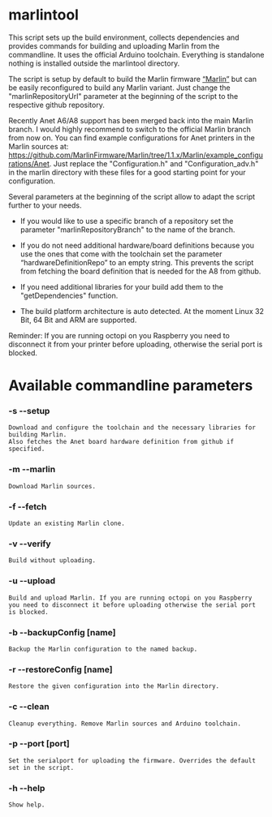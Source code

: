 # marlintool

This script sets up the build environment, collects dependencies and provides commands for building and uploading Marlin from the commandline. It uses the official Arduino toolchain. Everything is standalone nothing is installed outside the marlintool directory.

The script is setup by default to build the Marlin firmware [“Marlin”](https://github.com/MarlinFirmware/Marlin) but can be easily reconfigured to build any Marlin variant.
Just change the "marlinRepositoryUrl" parameter at the beginning of the script to the respective github repository.

Recently Anet A6/A8 support has been merged back into the main Marlin branch. I would highly recommend to switch to the official Marlin branch from now on. You can find example configurations for Anet printers in the Marlin sources at: https://github.com/MarlinFirmware/Marlin/tree/1.1.x/Marlin/example_configurations/Anet. Just replace the "Configuration.h" and "Configuration_adv.h" in the marlin directory with these files for a good starting point for your configuration.


Several parameters at the beginning of the script allow to adapt the script further to your needs.

- If you would like to use a specific branch of a repository set the parameter "marlinRepositoryBranch" to the name of the branch.

- If you do not need additional hardware/board definitions because you use the ones that come with the toolchain set the parameter “hardwareDefinitionRepo” to an empty string. This prevents the script from fetching the board definition that is needed for the A8 from github.

- If you need additional libraries for your build add them to the "getDependencies" function.

- The build platform architecture is auto detected. At the moment Linux 32 Bit, 64 Bit and ARM are supported.

Reminder: If you are running octopi on you Raspberry you need to disconnect it from your printer before uploading, otherwise the serial port is blocked.



Available commandline parameters
=======================
### -s --setup

	Download and configure the toolchain and the necessary libraries for building Marlin.
	Also fetches the Anet board hardware definition from github if specified.

### -m --marlin

	Download Marlin sources.

### -f  --fetch
	Update an existing Marlin clone.

### -v --verify

	Build without uploading.

### -u --upload

	Build and upload Marlin. If you are running octopi on you Raspberry
	you need to disconnect it before uploading otherwise the serial port is blocked.

### -b --backupConfig [name]

	Backup the Marlin configuration to the named backup.


### -r --restoreConfig [name]

	Restore the given configuration into the Marlin directory.

### -c --clean

	Cleanup everything. Remove Marlin sources and Arduino toolchain.

### -p --port [port]

	Set the serialport for uploading the firmware. Overrides the default set in the script.

### -h --help

	Show help.
